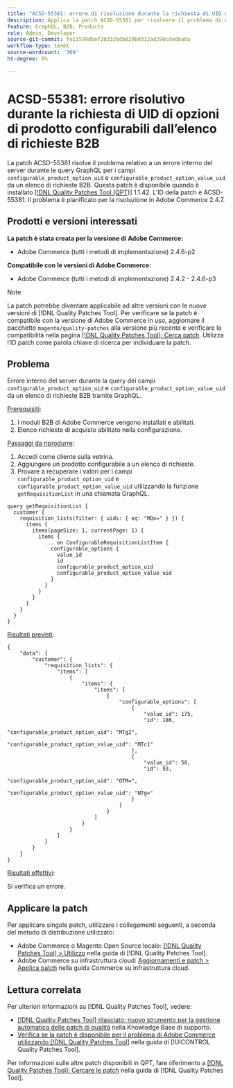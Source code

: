 ```yaml
---
title: "ACSD-55381: errore di risoluzione durante la richiesta di UID di opzioni di prodotto configurabili dall’elenco delle richieste B2B"
description: Applica la patch ACSD-55381 per risolvere il problema di Adobe Commerce in cui si verifica un errore interno del server durante le query GraphQL per i campi "configurable_product_option_uid" e "configurable_product_option_value_uid" da un elenco di richieste B2B.
feature: GraphQL, B2B, Products
role: Admin, Developer
source-git-commit: fe11599dbef283326db029b0312ad290cde0ba0a
workflow-type: tm+mt
source-wordcount: '369'
ht-degree: 0%

---
```


# ACSD-55381: errore risolutivo durante la richiesta di UID di opzioni di prodotto configurabili dall’elenco di richieste B2B

La patch ACSD-55381 risolve il problema relativo a un errore interno del server durante le query GraphQL per i campi `configurable_product_option_uid` e `configurable_product_option_value_uid` da un elenco di richieste B2B. Questa patch è disponibile quando è installato [[!DNL Quality Patches Tool (QPT)]](https://experienceleague.adobe.com/en/docs/commerce-knowledge-base/kb/announcements/commerce-announcements/magento-quality-patches-released-new-tool-to-self-serve-quality-patches) 1.1.42. L’ID della patch è ACSD-55381. Il problema è pianificato per la risoluzione in Adobe Commerce 2.4.7.

## Prodotti e versioni interessati

**La patch è stata creata per la versione di Adobe Commerce:**

* Adobe Commerce (tutti i metodi di implementazione) 2.4.6-p2

**Compatibile con le versioni di Adobe Commerce:**

* Adobe Commerce (tutti i metodi di implementazione) 2.4.2 - 2.4.6-p3

>[!NOTE]
>
>La patch potrebbe diventare applicabile ad altre versioni con le nuove versioni di [!DNL Quality Patches Tool]. Per verificare se la patch è compatibile con la versione di Adobe Commerce in uso, aggiornare il pacchetto `magento/quality-patches` alla versione più recente e verificare la compatibilità nella pagina [[!DNL Quality Patches Tool]: Cerca patch](https://experienceleague.adobe.com/tools/commerce-quality-patches/index.html). Utilizza l’ID patch come parola chiave di ricerca per individuare la patch.

## Problema

Errore interno del server durante la query dei campi `configurable_product_option_uid` e `configurable_product_option_value_uid` da un elenco di richieste B2B tramite GraphQL.

<u>Prerequisiti</u>:

1. I moduli B2B di Adobe Commerce vengono installati e abilitati.
1. Elenco richieste di acquisto abilitato nella configurazione.

<u>Passaggi da riprodurre</u>:

1. Accedi come cliente sulla vetrina.
1. Aggiungere un prodotto configurabile a un elenco di richieste.
1. Provare a recuperare i valori per i campi `configurable_product_option_uid` e `configurable_product_option_value_uid` utilizzando la funzione `getRequisitionList` in una chiamata GraphQL.

```
query getRequisitionList {
  customer {
    requisition_lists(filter: { uids: { eq: "MQo=" } }) {
      items {
        items(pageSize: 1, currentPage: 1) {
          items {
            ... on ConfigurableRequisitionListItem {
              configurable_options {
                value_id
                id
                configurable_product_option_uid
                configurable_product_option_value_uid
              }
            }
          }
        }
      }
    }
  }
}
```

<u>Risultati previsti</u>:

```
{
    "data": {
        "customer": {
            "requisition_lists": {
                "items": [
                    {
                        "items": {
                            "items": [
                                {
                                    "configurable_options": [
                                        {
                                            "value_id": 175,
                                            "id": 186,
                                            "configurable_product_option_uid": "MTg2",
                                            "configurable_product_option_value_uid": "MTc1"
                                        },
                                        {
                                            "value_id": 58,
                                            "id": 93,
                                            "configurable_product_option_uid": "OTM=",
                                            "configurable_product_option_value_uid": "NTg="
                                        }
                                    ]
                                }
                            ]
                        }
                    }
                ]
            }
        }
    }
}
```

<u>Risultati effettivi</u>:

Si verifica un errore.

## Applicare la patch

Per applicare singole patch, utilizzare i collegamenti seguenti, a seconda del metodo di distribuzione utilizzato:

* Adobe Commerce o Magento Open Source locale: [[!DNL Quality Patches Tool] > Utilizzo](/help/tools/quality-patches-tool/usage.md) nella guida di [!DNL Quality Patches Tool].
* Adobe Commerce su infrastruttura cloud: [Aggiornamenti e patch > Applica patch](https://experienceleague.adobe.com/docs/commerce-cloud-service/user-guide/develop/upgrade/apply-patches.html) nella guida Commerce su infrastruttura cloud.

## Lettura correlata

Per ulteriori informazioni su [!DNL Quality Patches Tool], vedere:

* [[!DNL Quality Patches Tool] rilasciato: nuovo strumento per la gestione automatica delle patch di qualità](https://experienceleague.adobe.com/en/docs/commerce-knowledge-base/kb/announcements/commerce-announcements/magento-quality-patches-released-new-tool-to-self-serve-quality-patches) nella Knowledge Base di supporto.
* [Verifica se la patch è disponibile per il problema di Adobe Commerce utilizzando  [!DNL Quality Patches Tool]](/help/tools/quality-patches-tool/patches-available-in-qpt/check-patch-for-magento-issue-with-magento-quality-patches.md) nella guida di [!UICONTROL Quality Patches Tool].


Per informazioni sulle altre patch disponibili in QPT, fare riferimento a [[!DNL Quality Patches Tool]: Cercare le patch](https://experienceleague.adobe.com/tools/commerce-quality-patches/index.html) nella guida di [!DNL Quality Patches Tool].
